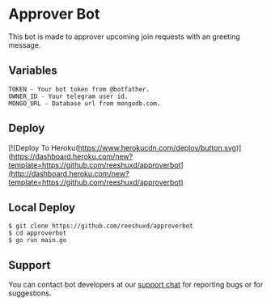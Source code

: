 # Approver Bot
This bot is made to approver upcoming join requests with an greeting message.

## Variables
```
TOKEN - Your bot token from @botfather.
OWNER_ID - Your telegram user id.
MONGO_URL - Database url from mongodb.com.
```

## Deploy
[![Deploy To Heroku(https://www.herokucdn.com/deploy/button.svg)](https://dashboard.heroku.com/new?template=https://github.com/reeshuxd/approverbot](http://dashboard.heroku.com/new?template=https://github.com/reeshuxd/approverbot)

## Local Deploy
```
$ git clone https://github.com/reeshuxd/approverbot
$ cd approverbot
$ go run main.go
```

## Support 
You can contact bot developers at our [support chat](https://t.me/userchatroom) for reporting bugs or for suggestions.
